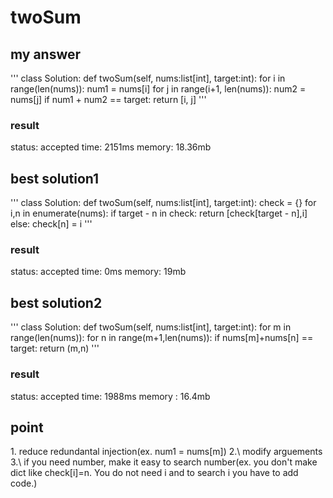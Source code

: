 # twoSum

## my answer
'''
class Solution:
    def twoSum(self, nums:list[int], target:int):
        for i in range(len(nums)):
            num1 = nums[i]
            for j in range(i+1, len(nums)):
                num2 = nums[j]
                if num1 + num2 == target:
                    return [i, j]
'''

### result
status: accepted
time: 2151ms
memory: 18.36mb

## best solution1
'''
class Solution:
    def twoSum(self, nums:list[int], target:int):
        check = {}
        for i,n in enumerate(nums):
            if target - n in check:
                return [check[target - n],i]
            else:
                check[n] = i
'''

### result
status: accepted
time: 0ms
memory: 19mb

## best solution2
'''
class Solution:
    def twoSum(self, nums:list[int], target:int):
        for m in range(len(nums)):
            for n in range(m+1,len(nums)):
                if nums[m]+nums[n] == target:
                    return (m,n)
'''

### result
status: accepted
time: 1988ms
memory : 16.4mb


## point
1\. reduce redundantal injection(ex. num1 = nums[m])
2.\ modify arguements
3.\ if you need number, make it easy to search number(ex. you don't make dict like check[i]=n. You do not need i and to search i you have to add code.)
